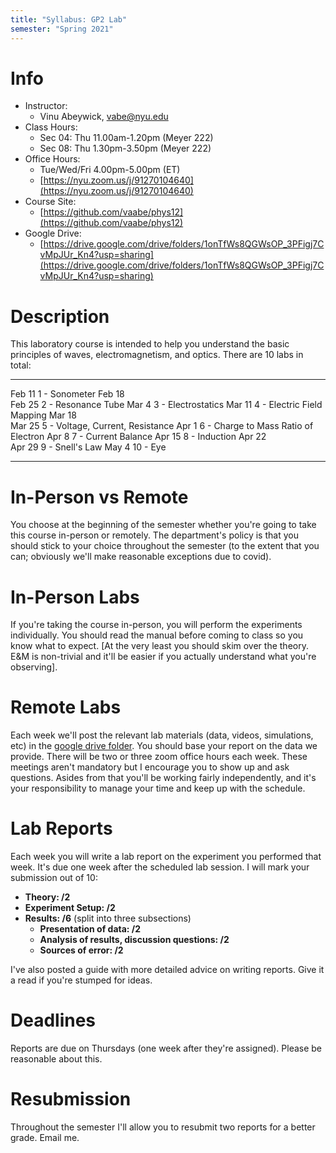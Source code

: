 ```yaml
---
title: "Syllabus: GP2 Lab"
semester: "Spring 2021"
---
```


# Info

- Instructor: 
	+ Vinu Abeywick, <vabe@nyu.edu>
- Class Hours: 
	+ Sec 04: Thu 11.00am-1.20pm (Meyer 222)
	+ Sec 08: Thu 1.30pm-3.50pm (Meyer 222)
- Office Hours: 
	+ Tue/Wed/Fri 4.00pm-5.00pm (ET)
	+ [https://nyu.zoom.us/j/91270104640](https://nyu.zoom.us/j/91270104640)
- Course Site:
	+ [https://github.com/vaabe/phys12](https://github.com/vaabe/phys12)
- Google Drive: 
	+ [https://drive.google.com/drive/folders/1onTfWs8QGWsOP_3PFigj7CvMpJUr_Kn4?usp=sharing](https://drive.google.com/drive/folders/1onTfWs8QGWsOP_3PFigj7CvMpJUr_Kn4?usp=sharing)


# Description

This laboratory course is intended to help you understand the basic principles of waves, electromagnetism, and optics. There are 10 labs in total:  

-----			-----
Feb 11			1 - Sonometer
Feb 18			
Feb 25			2 - Resonance Tube
Mar 4			3 - Electrostatics
Mar 11			4 - Electric Field Mapping
Mar 18			
Mar 25			5 - Voltage, Current, Resistance
Apr 1			6 - Charge to Mass Ratio of Electron
Apr 8			7 - Current Balance
Apr 15			8 - Induction
Apr 22 			
Apr 29 			9 - Snell's Law
May 4			10 - Eye
-----			-----

# In-Person vs Remote

You choose at the beginning of the semester whether you're going to take this course in-person or remotely. The department's policy is that you should stick to your choice throughout the semester (to the extent that you can; obviously we'll make reasonable exceptions due to covid). 

# In-Person Labs

If you're taking the course in-person, you will perform the experiments individually. You should read the manual before coming to class so you know what to expect. [At the very least you should skim over the theory. E&M is non-trivial and it'll be easier if you actually understand what you're observing]. 

# Remote Labs 

Each week we'll post the relevant lab materials (data, videos, simulations, etc) in the [google drive folder](https://drive.google.com/drive/folders/1onTfWs8QGWsOP_3PFigj7CvMpJUr_Kn4?usp=sharing). You should base your report on the data we provide. There will be two or three zoom office hours each week. These meetings aren't mandatory but I encourage you to show up and ask questions. Asides from that you'll be working fairly independently, and  it's your responsibility to manage your time and keep up with the schedule.  

# Lab Reports

Each week you will write a lab report on the experiment you performed that week. It's due one week after the scheduled lab session. I will mark your submission out of 10:  

- **Theory: /2**
- **Experiment Setup: /2**
- **Results: /6** (split into three subsections)
	+ **Presentation of data: /2**
	+ **Analysis of results, discussion questions: /2**
	+ **Sources of error: /2**

I've also posted a guide with more detailed advice on writing reports. Give it a read if you're stumped for ideas. 

# Deadlines

Reports are due on Thursdays (one week after they're assigned). Please be reasonable about this.  

# Resubmission

Throughout the semester I'll allow you to resubmit two reports for a better grade. Email me. 
